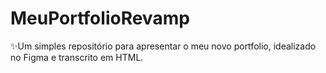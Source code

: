 # MeuPortfolioRevamp
✨Um simples repositório para apresentar o meu novo portfolio, idealizado no Figma e transcrito em HTML.
